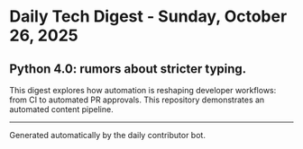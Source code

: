 # Daily Tech Digest - Sunday, October 26, 2025

## Python 4.0: rumors about stricter typing.

This digest explores how automation is reshaping developer workflows: from CI to automated PR approvals. This repository demonstrates an automated content pipeline.

---

Generated automatically by the daily contributor bot.